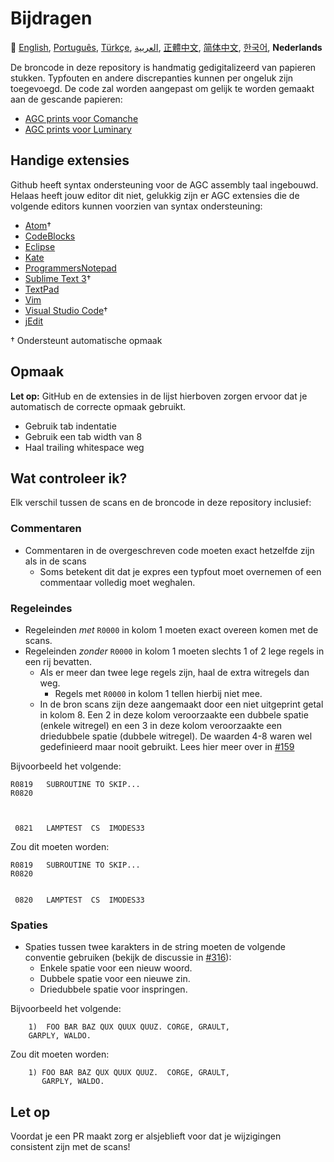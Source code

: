 # Bijdragen

:crossed_flags:
[English][EN],
[Português][PT_BR],
[Türkçe][TR],
[العربية][AR],
[正體中文][ZH_TW],
[简体中文][ZH_CN],
[한국어][KO_KR],
**Nederlands**

[AR]:CONTRIBUTING.ar.md
[EN]:CONTRIBUTING.md
[KO_KR]:CONTRIBUTING.ko_kr.md
[PT_BR]:CONTRIBUTING.pt_br.md
[TR]:CONTRIBUTING.tr.md
[ZH_CN]:CONTRIBUTING.zh_cn.md
[ZH_TW]:CONTRIBUTING.zh_tw.md
[NL]:CONTRIBUTING.nl.md

De broncode in deze repository is handmatig gedigitalizeerd van papieren stukken. Typfouten en andere discrepanties kunnen per ongeluk zijn toegevoegd. De code zal worden aangepast om gelijk te worden gemaakt aan de gescande papieren:

* [AGC prints voor Comanche][8]
* [AGC prints voor Luminary][9]

## Handige extensies

Github heeft syntax ondersteuning voor de AGC assembly taal ingebouwd. Helaas heeft jouw editor dit niet, gelukkig zijn er AGC extensies die de volgende editors kunnen voorzien van syntax ondersteuning:
- [Atom][Atom]†
- [CodeBlocks][CodeBlocks]
- [Eclipse][Eclipse]
- [Kate][Kate]
- [ProgrammersNotepad][ProgrammersNotepad]
- [Sublime Text 3][Sublime Text]†
- [TextPad][TextPad]
- [Vim][Vim]
- [Visual Studio Code][VisualStudioCode]†
- [jEdit][jEdit]

† Ondersteunt automatische opmaak

[Atom]:https://github.com/Alhadis/language-agc
[CodeBlocks]:https://github.com/virtualagc/virtualagc/tree/master/Contributed/SyntaxHighlight/CodeBlocks
[Eclipse]:https://github.com/virtualagc/virtualagc/tree/master/Contributed/SyntaxHighlight/Eclipse
[Kate]:https://github.com/virtualagc/virtualagc/tree/master/Contributed/SyntaxHighlight/Kate
[ProgrammersNotepad]:https://github.com/virtualagc/virtualagc/tree/master/Contributed/SyntaxHighlight/ProgrammersNotepad
[Sublime Text]:https://github.com/jimlawton/AGC-Assembly
[TextPad]:https://github.com/virtualagc/virtualagc/tree/master/Contributed/SyntaxHighlight/TextPad
[Vim]:https://github.com/wsdjeg/vim-assembly
[VisualStudioCode]:https://github.com/wopian/agc-assembly
[jEdit]:https://github.com/virtualagc/virtualagc/tree/master/Contributed/SyntaxHighlight/jEdit

## Opmaak
**Let op:** GitHub en de extensies in de lijst hierboven zorgen ervoor dat je automatisch de correcte opmaak gebruikt.

- Gebruik tab indentatie
- Gebruik een tab width van 8
- Haal trailing whitespace weg

## Wat controleer ik?
Elk verschil tussen de scans en de broncode in deze repository inclusief:

### Commentaren
- Commentaren in de overgeschreven code moeten exact hetzelfde zijn als in de scans
  - Soms betekent dit dat je expres een typfout moet overnemen of een commentaar volledig moet weghalen.

### Regeleindes
- Regeleinden *met* `R0000` in kolom 1 moeten exact overeen komen met de scans.
- Regeleinden *zonder* `R0000` in kolom 1 moeten slechts 1 of 2 lege regels in een rij bevatten.
  - Als er meer dan twee lege regels zijn, haal de extra witregels dan weg.
    - Regels met `R0000` in kolom 1 tellen hierbij niet mee.
  - In de bron scans zijn deze aangemaakt door een niet uitgeprint getal in kolom 8. Een 2 in deze kolom veroorzaakte een dubbele spatie (enkele witregel) en een 3 in deze kolom veroorzaakte een driedubbele spatie (dubbele witregel). De waarden 4-8 waren wel gedefinieerd maar nooit gebruikt. Lees hier meer over in [#159][7]

Bijvoorbeeld het volgende:
```plain
R0819   SUBROUTINE TO SKIP...
R0820



 0821   LAMPTEST  CS  IMODES33
```
Zou dit moeten worden:
```plain
R0819   SUBROUTINE TO SKIP...
R0820


 0820   LAMPTEST  CS  IMODES33
```

### Spaties
- Spaties tussen twee karakters in de string moeten de volgende conventie gebruiken (bekijk de discussie in [#316][10]):
  - Enkele spatie voor een nieuw woord.
  - Dubbele spatie voor een nieuwe zin.
  - Driedubbele spatie voor inspringen.

Bijvoorbeeld het volgende:
```plain
	1)  FOO BAR BAZ QUX QUUX QUUZ. CORGE, GRAULT,
	GARPLY, WALDO.
```
Zou dit moeten worden:
```plain
	1) FOO BAR BAZ QUX QUUX QUUZ.  CORGE, GRAULT,
	   GARPLY, WALDO.
```

## Let op

Voordat je een PR maakt zorg er alsjeblieft voor dat je wijzigingen consistent zijn met de scans!

[0]:https://github.com/chrislgarry/Apollo-11/pull/new/master
[1]:http://www.ibiblio.org/apollo/ScansForConversion/Luminary099/
[2]:http://www.ibiblio.org/apollo/ScansForConversion/Comanche055/
[6]:https://github.com/wopian/agc-assembly#user-settings
[7]:https://github.com/chrislgarry/Apollo-11/issues/159
[8]:http://www.ibiblio.org/apollo/ScansForConversion/Comanche055/
[9]:http://www.ibiblio.org/apollo/ScansForConversion/Luminary099/
[10]:https://github.com/chrislgarry/Apollo-11/pull/316#pullrequestreview-102892741
